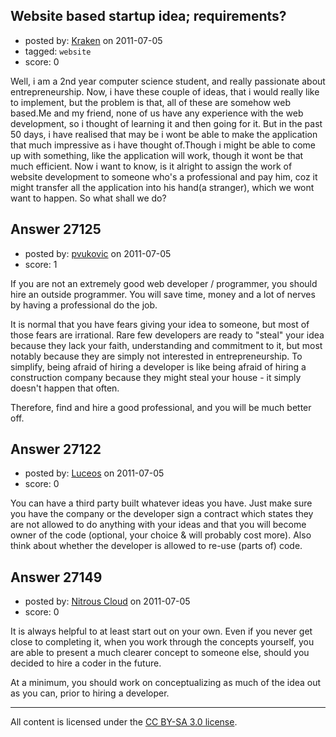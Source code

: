 ## Website based startup idea; requirements?

- posted by: [Kraken](https://stackexchange.com/users/-1/11701-kraken) on 2011-07-05
- tagged: `website`
- score: 0

Well, i am a 2nd year computer science student, and really passionate about entrepreneurship.
Now, i have these couple of ideas, that i would really like to implement, but the problem is that, all of these are somehow web based.Me and my friend, none of us have any experience with the web development, so i thought of learning it and then going for it. But in the past 50 days, i have realised that may be i wont be able to make the application that much impressive as i have thought of.Though i might be able to come up with something, like the application will work, though it wont be that much efficient.
Now i want to know, is it alright to assign the work of website development to someone who's a professional and pay him, coz it might transfer all the application into his hand(a stranger), which we wont want to happen. So what shall we do?


## Answer 27125

- posted by: [pvukovic](https://stackexchange.com/users/-1/11662-pvukovic) on 2011-07-05
- score: 1

If you are not an extremely good web developer / programmer, you should hire an outside programmer. You will save time, money and a lot of nerves by having a professional do the job.

It is normal that you have fears giving your idea to someone, but most of those fears are irrational. Rare few developers are ready to "steal" your idea because they lack your faith, understanding and commitment to it, but most notably because they are simply not interested in entrepreneurship. To simplify, being afraid of hiring a developer is like being afraid of  hiring a construction company because they might steal your house - it simply doesn't happen that often.

Therefore, find and hire a good professional, and you will be much better off.


## Answer 27122

- posted by: [Luceos](https://stackexchange.com/users/-1/11191-luceos) on 2011-07-05
- score: 0

You can have a third party built whatever ideas you have. Just make sure you have the company or the developer sign a contract which states they are not allowed to do anything with your ideas and that you will become owner of the code (optional, your choice & will probably cost more). Also think about whether the developer is allowed to re-use (parts of) code.


## Answer 27149

- posted by: [Nitrous Cloud](https://stackexchange.com/users/-1/11720-nitrous-cloud) on 2011-07-05
- score: 0

It is always helpful to at least start out on your own. Even if you never get close to completing it, when you work through the concepts yourself, you are able to present a much clearer concept to someone else, should you decided to hire a coder in the future.


At a minimum, you should work on conceptualizing as much of the idea out as you can, prior to hiring a developer.



---

All content is licensed under the [CC BY-SA 3.0 license](https://creativecommons.org/licenses/by-sa/3.0/).
